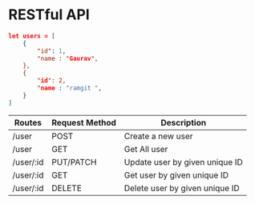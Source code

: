 # RESTful API

```json
let users = [
    {
        "id": 1,
        "name : "Gaurav",
    },
    {
        "id": 2,
        "name : "ramgit ",
    }
]
```

|Routes                |       Request Method         |          Description|
| -----------          | -----------                  | --------            |
| /user                |        POST                  |   Create a new user |
| /user                |        GET                   |   Get All user       |
| /user/:id            |        PUT/PATCH             |   Update user by given unique ID       |
| /user/:id            |        GET                   |   Get user by given unique ID       |
| /user/:id            |        DELETE                |   Delete user by given unique ID       |
